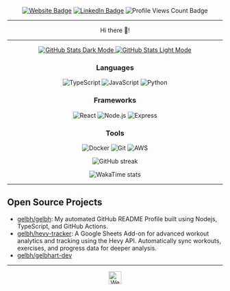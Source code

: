 <div align="center">

<a href="https://gelbhart.dev"><img src="https://img.shields.io/badge/-Website-3B7EBF?style=for-the-badge&logo=amp&logoColor=white" alt="Website Badge"/></a> <a href="https://linkedin.com/in/tomer-gelbhart"><img src="https://img.shields.io/badge/-LinkedIn-3B7EBF?style=for-the-badge&logo=Linkedin&logoColor=white" alt="LinkedIn Badge"/></a> <img src="https://komarev.com/ghpvc/?username=gelbh&style=for-the-badge" alt="Profile Views Count Badge"/>

---

Hi there 👋!

---

<p align="center">
<a href="https://github.com/gelbh/gelbh#gh-dark-mode-only">
  <img src="https://github-readme-stats.vercel.app/api?username=gelbh&hide_border=true&custom_title=GitHub+Open+Source+Stats&hide=contribs%2Cissues%2Cprs%2Cstars&show_icons=true&include_all_commits=true&count_private=true&card_width=600&icon_color=3B7EBF&title_color=3B7EBF&text_color=FFF&theme=transparent#gh-dark-mode-only" alt="GitHub Stats Dark Mode"/>
</a>
<a href="https://github.com/gelbh/gelbh#gh-light-mode-only">
  <img src="https://github-readme-stats.vercel.app/api?username=gelbh&hide_border=true&custom_title=GitHub+Open+Source+Stats&hide=contribs%2Cissues%2Cprs%2Cstars&show_icons=true&include_all_commits=true&count_private=true&card_width=600&icon_color=3B7EBF&title_color=3B7EBF&text_color=474A4E&theme=transparent#gh-light-mode-only" alt="GitHub Stats Light Mode"/>
</a>
</p>


### Languages

<p align="center">
  <img src="https://img.shields.io/badge/-TypeScript-3B7EBF?style=flat&logo=typescript&logoColor=white" alt="TypeScript"/> <img src="https://img.shields.io/badge/-JavaScript-3B7EBF?style=flat&logo=javascript&logoColor=white" alt="JavaScript"/> <img src="https://img.shields.io/badge/-Python-3B7EBF?style=flat&logo=python&logoColor=white" alt="Python"/>
</p>


### Frameworks

<p align="center">
  <img src="https://img.shields.io/badge/-React-3B7EBF?style=flat&logo=react&logoColor=white" alt="React"/> <img src="https://img.shields.io/badge/-Node.js-3B7EBF?style=flat&logo=node.js&logoColor=white" alt="Node.js"/> <img src="https://img.shields.io/badge/-Express-3B7EBF?style=flat&logo=express&logoColor=white" alt="Express"/>
</p>


### Tools

<p align="center">
  <img src="https://img.shields.io/badge/-Docker-3B7EBF?style=flat&logo=docker&logoColor=white" alt="Docker"/> <img src="https://img.shields.io/badge/-Git-3B7EBF?style=flat&logo=git&logoColor=white" alt="Git"/> <img src="https://img.shields.io/badge/-AWS-3B7EBF?style=flat&logo=aws&logoColor=white" alt="AWS"/>
</p>

<p align="center">
    <picture>
      <img src="https://github-readme-streak-stats.herokuapp.com/?user=gelbh&theme=transparent&hide_border=true&card_width=600" alt="GitHub streak"/>
    </picture>
  </p>
  
  <p align="center">
    <picture>
      <img src="https://github-readme-stats.vercel.app/api/wakatime?username=gelbh&layout=compact&theme=transparent&hide_border=true&card_width=600" alt="WakaTime stats"/>
    </picture>
  </p>

</div>

---

## Open Source Projects
<ul><li><a href=https://github.com/gelbh/gelbh target="_blank" rel="noopener noreferrer">
          gelbh/gelbh</a>: My automated GitHub README Profile built using Nodejs, TypeScript, and GitHub Actions.</li>
<li><a href=https://github.com/gelbh/hevy-tracker target="_blank" rel="noopener noreferrer">
          gelbh/hevy-tracker</a>: A Google Sheets Add-on for advanced workout analytics and tracking using the Hevy API. Automatically sync workouts, exercises, and progress data for deeper analysis.</li>
<li><a href=https://github.com/gelbh/gelbhart-dev target="_blank" rel="noopener noreferrer">
          gelbh/gelbhart-dev</a></li></ul>

---

<div align="center">
<a href="https://gelbhart.dev" target="_blank" rel="noopener noreferrer">
  <img src="https://gelbhart.dev/favicon.ico" width="30" alt="Website Icon"/>
</a>
</div>
